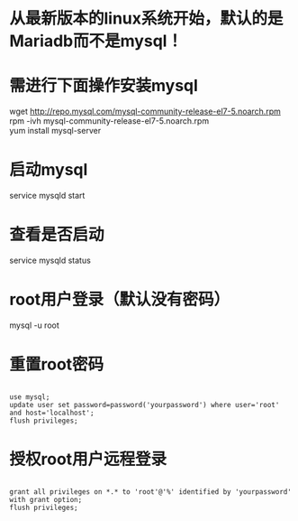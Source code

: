 # 从最新版本的linux系统开始，默认的是 Mariadb而不是mysql！
# 需进行下面操作安装mysql
wget http://repo.mysql.com/mysql-community-release-el7-5.noarch.rpm  
rpm -ivh mysql-community-release-el7-5.noarch.rpm  
yum install mysql-server  

# 启动mysql
service mysqld start

# 查看是否启动
service mysqld status

# root用户登录（默认没有密码）
mysql -u root

# 重置root密码
<pre><code>
use mysql;  
update user set password=password('yourpassword') where user='root' and host='localhost';  
flush privileges;  
</code></pre>

# 授权root用户远程登录
<pre><code>
grant all privileges on *.* to 'root'@'%' identified by 'yourpassword' with grant option;  
flush privileges;
</code></pre>
